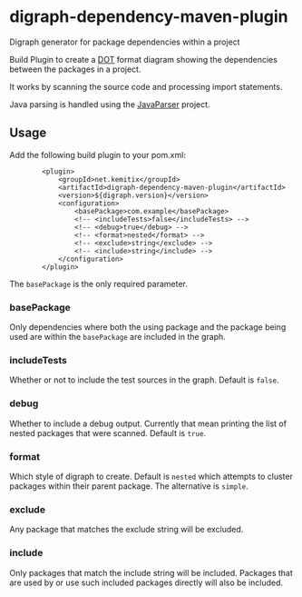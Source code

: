 # digraph-dependency-maven-plugin

Digraph generator for package dependencies within a project

Build Plugin to create a [DOT](https://en.wikipedia.org/wiki/DOT_(graph_description_language))
format diagram showing the dependencies between the packages in a project.

It works by scanning the source code and processing import statements.

Java parsing is handled using the [JavaParser](https://github.com/javaparser/javaparser)
project.

## Usage

Add the following build plugin to your pom.xml:

            <plugin>
                <groupId>net.kemitix</groupId>
                <artifactId>digraph-dependency-maven-plugin</artifactId>
                <version>${digraph.version}</version>
                <configuration>
                    <basePackage>com.example</basePackage>
                    <!-- <includeTests>false</includeTests> -->
                    <!-- <debug>true</debug> -->
                    <!-- <format>nested</format> -->
                    <!-- <exclude>string</exclude> -->
                    <!-- <include>string</include> -->
                </configuration>
            </plugin>

The `basePackage` is the only required parameter.

### basePackage

Only dependencies where both the using package and the package being used are
within the `basePackage` are included in the graph.

### includeTests

Whether or not to include the test sources in the graph. Default is `false`.

### debug

Whether to include a debug output. Currently that mean printing the list of
nested packages that were scanned. Default is `true`.

### format

Which style of digraph to create. Default is `nested` which attempts to cluster
packages within their parent package. The alternative is `simple`.

### exclude

Any package that matches the exclude string will be excluded.

### include

Only packages that match the include string will be included. Packages
that are used by or use such included packages directly will also be
included.
